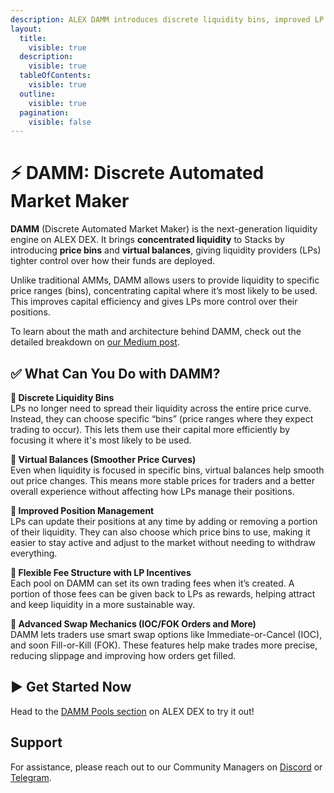 ```yaml
---
description: ALEX DAMM introduces discrete liquidity bins, improved LP mechanics, and advanced swap types. Built for precision.
layout:
  title:
    visible: true
  description:
    visible: true
  tableOfContents:
    visible: true
  outline:
    visible: true
  pagination:
    visible: false
---
```


# ⚡ DAMM: Discrete Automated Market Maker

**DAMM** (Discrete Automated Market Maker) is the next-generation liquidity engine on ALEX DEX. It brings **concentrated liquidity** to Stacks by introducing **price bins** and **virtual balances**, giving liquidity providers (LPs) tighter control over how their funds are deployed.

Unlike traditional AMMs, DAMM allows users to provide liquidity to specific price ranges (bins), concentrating capital where it’s most likely to be used. This improves capital efficiency and gives LPs more control over their positions.

To learn about the math and architecture behind DAMM, check out the detailed breakdown on [our Medium post](https://medium.com/alexgobtc/damm-alex-amm-v3-discrete-automated-market-maker-fa6b2926a69b).

## ✅ What Can You Do with DAMM?

**🔸 Discrete Liquidity Bins**  
LPs no longer need to spread their liquidity across the entire price curve. Instead, they can choose specific “bins” (price ranges where they expect trading to occur). This lets them use their capital more efficiently by focusing it where it's most likely to be used.

**🔸 Virtual Balances (Smoother Price Curves)**  
Even when liquidity is focused in specific bins, virtual balances help smooth out price changes. This means more stable prices for traders and a better overall experience without affecting how LPs manage their positions.

**🔸 Improved Position Management**  
LPs can update their positions at any time by adding or removing a portion of their liquidity. They can also choose which price bins to use, making it easier to stay active and adjust to the market without needing to withdraw everything.

**🔸 Flexible Fee Structure with LP Incentives**  
Each pool on DAMM can set its own trading fees when it’s created. A portion of those fees can be given back to LPs as rewards, helping attract and keep liquidity in a more sustainable way.

**🔸 Advanced Swap Mechanics (IOC/FOK Orders and More)**  
DAMM lets traders use smart swap options like Immediate-or-Cancel (IOC), and soon Fill-or-Kill (FOK). These features help make trades more precise, reducing slippage and improving how orders get filled.
 
## ▶️ Get Started Now

Head to the [DAMM Pools section](https://app.alexlab.co/pool) on ALEX DEX to try it out!

## Support

For assistance, please reach out to our Community Managers on [Discord](https://discord.com/invite/alexlab) or [Telegram](https://t.me/AlexCommunity).
